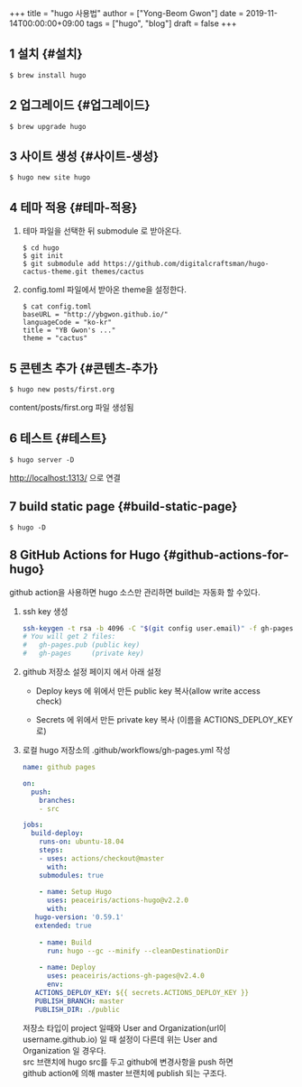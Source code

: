 +++
title = "hugo 사용법"
author = ["Yong-Beom Gwon"]
date = 2019-11-14T00:00:00+09:00
tags = ["hugo", "blog"]
draft = false
+++

## <span class="section-num">1</span> 설치 {#설치}

```text
$ brew install hugo
```


## <span class="section-num">2</span> 업그레이드 {#업그레이드}

```text
$ brew upgrade hugo
```


## <span class="section-num">3</span> 사이트 생성 {#사이트-생성}

```text
$ hugo new site hugo
```


## <span class="section-num">4</span> 테마 적용 {#테마-적용}

1.  테마 파일을 선택한 뒤 submodule 로 받아온다.  
    
    ```text
    $ cd hugo
    $ git init
    $ git submodule add https://github.com/digitalcraftsman/hugo-cactus-theme.git themes/cactus
    ```
2.  config.toml 파일에서 받아온 theme을 설정한다.  
    
    ```text
    $ cat config.toml
    baseURL = "http://ybgwon.github.io/"
    languageCode = "ko-kr"
    title = "YB Gwon's ..."
    theme = "cactus"
    ```


## <span class="section-num">5</span> 콘텐츠 추가 {#콘텐츠-추가}

```text
$ hugo new posts/first.org
```

content/posts/first.org 파일 생성됨  


## <span class="section-num">6</span> 테스트 {#테스트}

```text
$ hugo server -D
```

<http://localhost:1313/> 으로 연결  


## <span class="section-num">7</span> build static page {#build-static-page}

```text
$ hugo -D
```


## <span class="section-num">8</span> GitHub Actions for Hugo {#github-actions-for-hugo}

github action을 사용하면 hugo 소스만 관리하면 build는 자동화 할 수있다.  

1.  ssh key 생성  
    
    ```bash
    ssh-keygen -t rsa -b 4096 -C "$(git config user.email)" -f gh-pages -N ""
    # You will get 2 files:
    #   gh-pages.pub (public key)
    #   gh-pages     (private key)
    ```

2.  github 저장소 설정 페이지 에서 아래 설정  
    -   Deploy keys 에 위에서 만든 public key 복사(allow write access  
        check)
    
    -   Secrets 에 위에서 만든 private key 복사 (이름을 ACTIONS\_DEPLOY\_KEY로)

3.  로컬 hugo 저장소의 .github/workflows/gh-pages.yml 작성  
    
    ```yaml
    name: github pages
    
    on:
      push:
        branches:
    ​    - src
    
    jobs:
      build-deploy:
        runs-on: ubuntu-18.04
        steps:
    ​    - uses: actions/checkout@master
          with:
    	submodules: true
    ​
        - name: Setup Hugo
          uses: peaceiris/actions-hugo@v2.2.0
          with:
       hugo-version: '0.59.1'
       extended: true
    ​
        - name: Build
          run: hugo --gc --minify --cleanDestinationDir
    ​
        - name: Deploy
          uses: peaceiris/actions-gh-pages@v2.4.0
          env:
       ACTIONS_DEPLOY_KEY: ${{ secrets.ACTIONS_DEPLOY_KEY }}
       PUBLISH_BRANCH: master
       PUBLISH_DIR: ./public
    ```
    
    저장소 타입이 project 일때와 User and Organization(url이  
    username.github.io) 일 때 설정이 다른데 위는 User and  
    Organization 일 경우다.  
    src 브랜치에 hugo src를 두고 github에 변경사항을 push 하면  
    github action에 의해 master 브랜치에 publish 되는 구조다.
